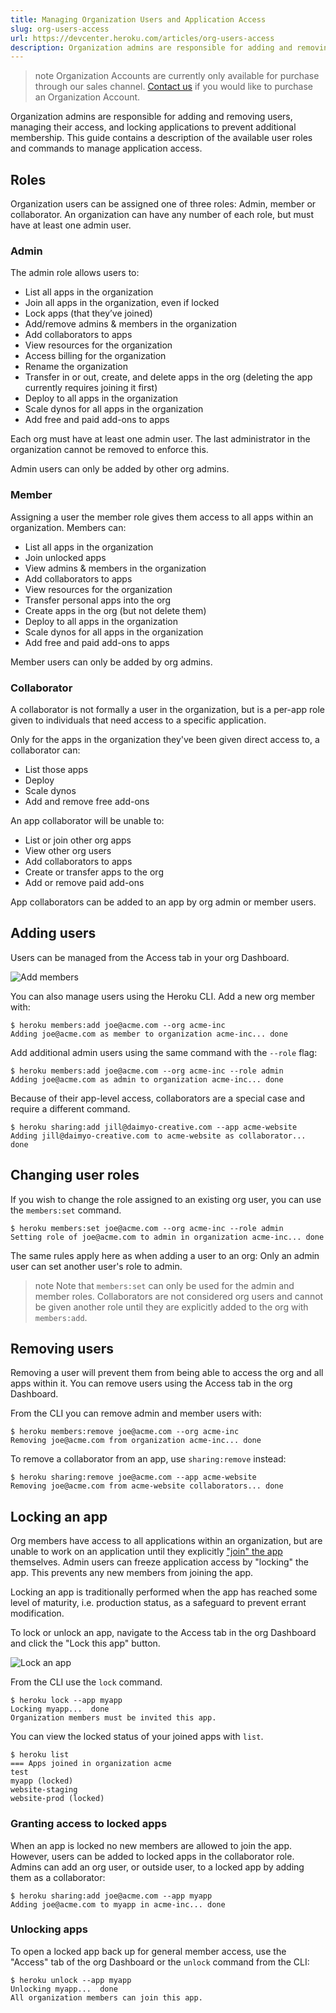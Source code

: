 ```yaml
---
title: Managing Organization Users and Application Access
slug: org-users-access
url: https://devcenter.heroku.com/articles/org-users-access
description: Organization admins are responsible for adding and removing users, managing their access, and locking applications to prevent additional access.
---
```


> note
> Organization Accounts are currently only available for purchase through our sales channel. <a href="https://www.heroku.com/critical">Contact us</a> if you would like to purchase an Organization Account.

Organization admins are responsible for adding and removing users, managing their access, and locking applications to prevent additional membership. This guide contains a description of the available user roles and commands to manage application access.

## Roles

Organization users can be assigned one of three roles: Admin, member or collaborator. An organization can have any number of each role, but must have at least one admin user.

### Admin

The admin role allows users to:

* List all apps in the organization
* Join all apps in the organization, even if locked
* Lock apps (that they’ve joined)
* Add/remove admins & members in the organization
* Add collaborators to apps
* View resources for the organization
* Access billing for the organization
* Rename the organization
* Transfer in or out, create, and delete apps in the org (deleting the app currently requires joining it first)
* Deploy to all apps in the organization
* Scale dynos for all apps in the organization
* Add free and paid add-ons to apps

Each org must have at least one admin user. The last administrator in the organization cannot be removed to enforce this.

Admin users can only be added by other org admins.

### Member

Assigning a user the member role gives them access to all apps within an organization. Members can:

* List all apps in the organization
* Join unlocked apps
* View admins & members in the organization
* Add collaborators to apps
* View resources for the organization
* Transfer personal apps into the org
* Create apps in the org (but not delete them)
* Deploy to all apps in the organization
* Scale dynos for all apps in the organization
* Add free and paid add-ons to apps

Member users can only be added by org admins.

### Collaborator

A collaborator is not formally a user in the organization, but is a per-app role given to individuals that need access to a specific application.

Only for the apps in the organization they've been given direct access to, a collaborator can:

* List those apps
* Deploy
* Scale dynos
* Add and remove free add-ons

An app collaborator will be unable to:

* List or join other org apps
* View other org users
* Add collaborators to apps
* Create or transfer apps to the org
* Add or remove paid add-ons

App collaborators can be added to an app by org admin or member users.

## Adding users

Users can be managed from the Access tab in your org Dashboard.

![](https://s3.amazonaws.com/heroku.devcenter/heroku_assets/images/265-original.jpg 'Add members')

You can also manage users using the Heroku CLI. Add a new org member with:

```term
$ heroku members:add joe@acme.com --org acme-inc
Adding joe@acme.com as member to organization acme-inc... done
```

Add additional admin users using the same command with the `--role` flag:

```term
$ heroku members:add joe@acme.com --org acme-inc --role admin
Adding joe@acme.com as admin to organization acme-inc... done
```

Because of their app-level access, collaborators are a special case and require a different command.

```term
$ heroku sharing:add jill@daimyo-creative.com --app acme-website
Adding jill@daimyo-creative.com to acme-website as collaborator... done
```

## Changing user roles

If you wish to change the role assigned to an existing org user, you can use the `members:set` command.

```term
$ heroku members:set joe@acme.com --org acme-inc --role admin
Setting role of joe@acme.com to admin in organization acme-inc... done
```

The same rules apply here as when adding a user to an org: Only an admin user can set another user's role to admin.

> note
> Note that `members:set` can only be used for the admin and member roles. Collaborators are not considered org users and cannot be given another role until they are explicitly added to the org with `members:add`.

## Removing users

Removing a user will prevent them from being able to access the org and all apps within it. You can remove users using the Access tab in the org Dashboard.

From the CLI you can remove admin and member users with:

```term
$ heroku members:remove joe@acme.com --org acme-inc
Removing joe@acme.com from organization acme-inc... done
```

To remove a collaborator from an app, use `sharing:remove` instead:

```term
$ heroku sharing:remove joe@acme.com --app acme-website
Removing joe@acme.com from acme-website collaborators... done
```

## Locking an app

Org members have access to all applications within an organization, but are unable to work on an application until they explicitly ["join" the app](develop-orgs#developing-apps) themselves. Admin users can freeze application access by "locking" the app. This prevents any new members from joining the app.

Locking an app is traditionally performed when the app has reached some level of maturity, i.e. production status, as a safeguard to prevent errant modification.

To lock or unlock an app, navigate to the Access tab in the org Dashboard and click the "Lock this app" button.

![](https://s3.amazonaws.com/heroku.devcenter/heroku_assets/images/277-original.jpg 'Lock an app')

From the CLI use the `lock` command.

```term
$ heroku lock --app myapp
Locking myapp...  done
Organization members must be invited this app.
```

You can view the locked status of your joined apps with `list`.

```term
$ heroku list
=== Apps joined in organization acme
test
myapp (locked)
website-staging
website-prod (locked)
```

### Granting access to locked apps

When an app is locked no new members are allowed to join the app. However, users can be added to locked apps in the collaborator role. Admins can add an org user, or outside user, to a locked app by adding them as a collaborator:

```term
$ heroku sharing:add joe@acme.com --app myapp
Adding joe@acme.com to myapp in acme-inc... done
```

### Unlocking apps

To open a locked app back up for general member access, use the "Access" tab of the org Dashboard or the `unlock` command from the CLI:

```term
$ heroku unlock --app myapp
Unlocking myapp...  done
All organization members can join this app.
``` 